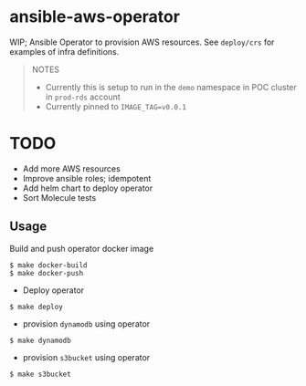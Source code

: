 # ansible-aws-operator

WIP; Ansible Operator to provision AWS resources. See `deploy/crs` for examples of infra definitions.

>NOTES
>- Currently this is setup to run in the `demo` namespace in POC cluster in `prod-rds` account
>- Currently pinned to `IMAGE_TAG=v0.0.1`

# TODO
- Add more AWS resources
- Improve ansible roles; idempotent
- Add helm chart to deploy operator
- Sort Molecule tests

## Usage

Build and push operator docker image

```
$ make docker-build
$ make docker-push
```

* Deploy operator

```
$ make deploy
```

* provision `dynamodb` using operator

```
$ make dynamodb
```

* provision `s3bucket` using operator

```
$ make s3bucket
```
